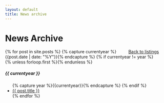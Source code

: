 ```yaml
---
layout: default
title: News archive
---
```

<div class="page-content wc-container">
  <h1>News Archive</h1>  
  <a style="float:right" href="{{ '/' | prepend: site.baseurl | prepend: site.url }} ">Back to listings</a>
  {% for post in site.posts %}
  	{% capture currentyear %}{{post.date | date: "%Y"}}{% endcapture %}
  	{% if currentyear != year %}
    	{% unless forloop.first %}</ul>{% endunless %}
    		<h5>{{ currentyear }}</h5>
    		<ul class="posts">
    		{% capture year %}{{currentyear}}{% endcapture %}
  		{% endif %}
    <li><a href="{{ post.url | prepend: site.baseurl }}">{{ post.title }}</a></li>
{% endfor %}
